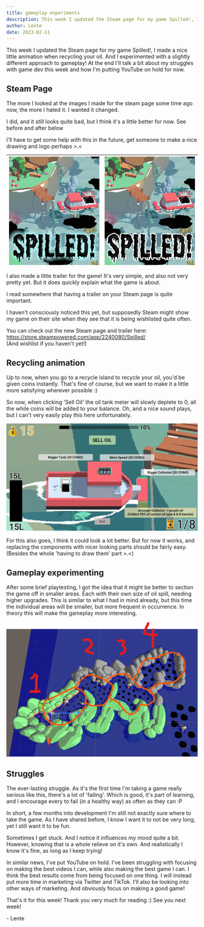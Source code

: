 ```yaml
---
title: gameplay experiments
description: This week I updated the Steam page for my game Spilled!, I made a nice little animation when recycling your oil. And I experimented with a slightly different approach to gameplay! At the end I'll talk a bit about my struggles with game dev this week and how I'm putting YouTube on hold for now.
author: Lente
date: 2023-02-11
---
```


This week I updated the Steam page for my game Spilled!, I made a nice little animation when recycling your oil. And I experimented with a slightly different approach to gameplay! 
At the end I'll talk a bit about my struggles with game dev this week and how I'm putting YouTube on hold for now.

## Steam Page

The more I looked at the images I made for the steam page some time ago now, the more I hated it. I wanted it changed. 

I did, and it still looks quite bad, but I think it's a little better for now. 
See before and after below

I'll have to get some help with this in the future, get someone to make a nice drawing and logo perhaps  >.< 

![steam page before](src/static/img/post-gameplay-experiments-steam-page-before.png) | ![steam page after](src/static/img/post-gameplay-experiments-steam-page-after.png)
|---|---|

I also made a little trailer for the game! It's very simple, and also not very pretty yet. But it does quickly explain what the game is about. 

I read somewhere that having a trailer on your Steam page is quite important.

I haven't consciously noticed this yet, but supposedly Steam might show my game on their site when they see that it is being wishlisted quite often. 

You can check out the new Steam page and trailer here:    
https://store.steampowered.com/app/2240080/Spilled/    
(And wishlist if you haven't yet!)

## Recycling animation

Up to now, when you go to a recycle island to recycle your oil, you'd be given coins instantly. That's fine of course, but we want to make it a little more satisfying wherever possible :)

So now, when clicking 'Sell Oil' the oil tank meter will slowly deplete to 0, all the while coins will be added to your balance. 
Oh, and a nice sound plays, but I can't very easily play this here unfortunately. 

![recycling animation](src/static/img/post-gameplay-experiments-recycling-animation.gif)

For this also goes, I think it could look a lot better. But for now it works, and replacing the components with nicer looking parts should be fairly easy. 
(Besides the whole 'having to draw them' part >.<)

## Gameplay experimenting

After some brief playtesting, I got the idea that it might be better to section the game off in smaller areas. Each with their own size of oil spill, needing higher upgrades. 
This is similar to what I had in mind already, but this time the individual areas will be smaller, but more frequent in occurrence. In theory this will make the gameplay more interesting.

![gameplay experimenting](src/static/img/post-gameplay-experiments-gameplay-experimenting.png)

## Struggles

The ever-lasting struggle. As it's the first time I'm taking a game really serious like this, there's a lot of 'failing'. Which is good, it's part of learning, and I encourage every to fail (in a healthy way) as often as they can :P

In short, a few months into development I'm still not exactly sure where to take the game. As I have shared before, I know I want it to not be very long, yet I still want it to be fun. 

Sometimes I get stuck. 
And I notice it influences my mood quite a bit. However, knowing that is a whole relieve on it's own. And realistically I know it's fine, as long as I keep trying!


In similar news, I've put YouTube on hold. 
I've been struggling with focusing on making the best videos I can, while also making the best game I can.
I think the best results come from being focused on one thing. 
I will instead put more time in marketing via Twitter and TikTok. I'll also be looking into other ways of marketing. And obviously focus on making a good game!
 


That's it for this week! Thank you very much for reading :) 
See you next week! 

\- Lente